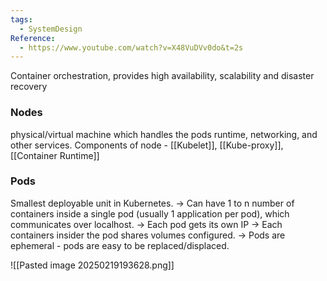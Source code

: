 ```yaml
---
tags:
  - SystemDesign
Reference:
  - https://www.youtube.com/watch?v=X48VuDVv0do&t=2s
---
```


Container orchestration, provides high availability, scalability and disaster recovery

### Nodes
physical/virtual machine which handles the pods runtime, networking, and other services.
Components of node - [[Kubelet]], [[Kube-proxy]], [[Container Runtime]]

### Pods

Smallest deployable unit in Kubernetes. 
-> Can have 1 to n number of containers inside a single pod (usually 1 application per pod), which communicates over localhost.
-> Each pod gets its own IP
-> Each containers insider the pod shares volumes configured.
-> Pods are ephemeral - pods are easy to be replaced/displaced. 

![[Pasted image 20250219193628.png]]

